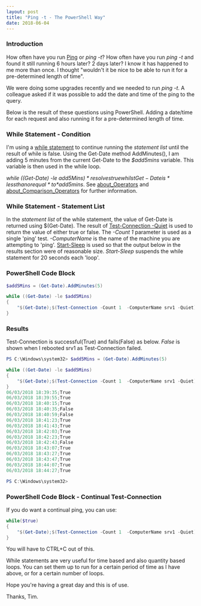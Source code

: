 ```yaml
---
layout: post
title: "Ping -t - The PowerShell Way"
date: 2018-06-04
---
```

### Introduction

How often have you run [Ping](https://docs.microsoft.com/en-us/windows-server/administration/windows-commands/ping) or *ping -t*? How often have you run *ping -t* and found it still running 6 hours later? 2 days later?
I know it has happened to me more than once. I thought "wouldn't it be nice to be able to run it for a pre-determined length of time".

We were doing some upgrades recently and we needed to run *ping -t*. A colleague asked if it was possible to add the date and time of the ping to the query.

Below is the result of these questions using PowerShell. Adding a date/time for each request and also running it for a pre-determined length of time.

### While Statement - Condition
I'm using a [while statement](https://docs.microsoft.com/en-us/powershell/module/microsoft.powershell.core/about/about_while?view=powershell-6) to continue running the *statement list* until the result of while is false. 
Using the Get-Date method AddMinutes(), I am adding 5 minutes from the current Get-Date to the *$add5mins* variable. This variable is then used in the while loop.

*while ((Get-Date) -le $add5Mins)*  resolves true whilst Get-Date is *less than or equal* to *$add5mins*. See [about_Operators](https://docs.microsoft.com/en-us/powershell/module/microsoft.powershell.core/about/about_operators?view=powershell-6) and [about_Comparison_Operators](https://docs.microsoft.com/en-us/powershell/module/microsoft.powershell.core/about/about_comparison_operators?view=powershell-6) for further information.

### While Statement - Statement List
In the *statement list* of the while statement, the value of Get-Date is returned using $(Get-Date). 
The result of [Test-Connection -Quiet](https://docs.microsoft.com/en-us/powershell/module/microsoft.powershell.management/test-connection?view=powershell-6) is used to return the value of either true or false. The *-Count 1* parameter is used as a single 'ping' test. *-ComputerName* is the name of the machine you are attempting to 'ping'.
[Start-Sleep](https://docs.microsoft.com/en-us/powershell/module/microsoft.powershell.utility/start-sleep?view=powershell-6) is used so that the output below in the results section were of reasonable size. *Start-Sleep* suspends the while statement for 20 seconds each 'loop'.

### PowerShell Code Block
```PowerShell
$add5Mins = (Get-Date).AddMinutes(5)

while ((Get-Date) -le $add5Mins)
{
    "$(Get-Date);$(Test-Connection -Count 1  -ComputerName srv1 -Quiet)";Start-Sleep -Seconds 20
}
```

### Results
Test-Connection is successful(True) and fails(False) as below. *False* is shown when I rebooted srv1 as Test-Connection failed.
```PowerShell
PS C:\Windows\system32> $add5Mins = (Get-Date).AddMinutes(5)

while ((Get-Date) -le $add5Mins)
{
    "$(Get-Date);$(Test-Connection -Count 1  -ComputerName srv1 -Quiet)";Start-Sleep -Seconds 20
}
06/03/2018 18:39:35;True
06/03/2018 18:39:55;True
06/03/2018 18:40:15;True
06/03/2018 18:40:35;False
06/03/2018 18:40:59;False
06/03/2018 18:41:23;True
06/03/2018 18:41:43;True
06/03/2018 18:42:03;True
06/03/2018 18:42:23;True
06/03/2018 18:42:43;False
06/03/2018 18:43:07;True
06/03/2018 18:43:27;True
06/03/2018 18:43:47;True
06/03/2018 18:44:07;True
06/03/2018 18:44:27;True

PS C:\Windows\system32> 
```

### PowerShell Code Block - Continual Test-Connection
If you do want a continual ping, you can use:
```PowerShell
while($true)
{
    "$(Get-Date);$(Test-Connection -Count 1  -ComputerName srv1 -Quiet)"
}
```
You will have to CTRL+C out of this.

While statements are very useful for time based and also quantity based loops. You can set them up to run for a certain period of time as I have above, or for a certain number of loops.  

Hope you're having a great day and this is of use.

Thanks, Tim.
